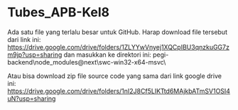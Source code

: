 # Tubes_APB-Kel8

Ada satu file yang terlalu besar untuk GitHub. Harap download file tersebut dari link ini:
https://drive.google.com/drive/folders/1ZLYYwVnyej1XQCpIBU3qnzkuGG7zm9jp?usp=sharing
dan masukkan ke direktori ini:
pegi-backend\node_modules\@next\swc-win32-x64-msvc\

Atau bisa download zip file source code yang sama dari link google drive ini:
https://drive.google.com/drive/folders/1nI2J8Cf5LIKTtd6MAjkbATmSV1OSI4uN?usp=sharing
